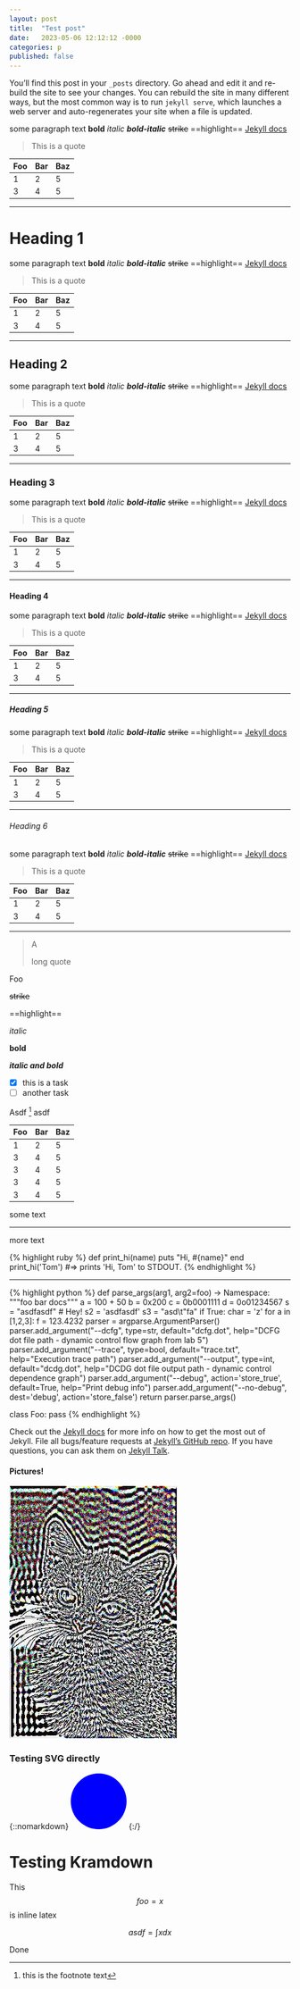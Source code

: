 ```yaml
---
layout: post
title:  "Test post"
date:   2023-05-06 12:12:12 -0000
categories: p
published: false
---
```


You’ll find this post in your `_posts` directory. Go ahead and edit it and re-build the site to see your changes. You can rebuild the site in many different ways, but the most common way is to run `jekyll serve`, which launches a web server and auto-regenerates your site when a file is updated.

some paragraph text **bold** *italic* ***bold-italic*** ~~strike~~ ==highlight== [Jekyll docs][jekyll-docs]

> This is a quote

| Foo | Bar | Baz  |
| --- | --- | --- |
| 1   | 2   | 5 |
| 3   | 4   | 5 |

---


# Heading 1
some paragraph text **bold** *italic* ***bold-italic*** ~~strike~~ ==highlight== [Jekyll docs][jekyll-docs]

> This is a quote

| Foo | Bar | Baz  |
| --- | --- | --- |
| 1   | 2   | 5 |
| 3   | 4   | 5 |

---

## Heading 2
some paragraph text **bold** *italic* ***bold-italic*** ~~strike~~ ==highlight== [Jekyll docs][jekyll-docs]

> This is a quote

| Foo | Bar | Baz  |
| --- | --- | --- |
| 1   | 2   | 5 |
| 3   | 4   | 5 |

---

### Heading 3
some paragraph text **bold** *italic* ***bold-italic*** ~~strike~~ ==highlight== [Jekyll docs][jekyll-docs]

> This is a quote

| Foo | Bar | Baz  |
| --- | --- | --- |
| 1   | 2   | 5 |
| 3   | 4   | 5 |

---

#### Heading 4
some paragraph text **bold** *italic* ***bold-italic*** ~~strike~~ ==highlight== [Jekyll docs][jekyll-docs]

> This is a quote

| Foo | Bar | Baz  |
| --- | --- | --- |
| 1   | 2   | 5 |
| 3   | 4   | 5 |

---

##### Heading 5
some paragraph text **bold** *italic* ***bold-italic*** ~~strike~~ ==highlight== [Jekyll docs][jekyll-docs]

> This is a quote

| Foo | Bar | Baz  |
| --- | --- | --- |
| 1   | 2   | 5 |
| 3   | 4   | 5 |

---

###### Heading 6
some paragraph text **bold** *italic* ***bold-italic*** ~~strike~~ ==highlight== [Jekyll docs][jekyll-docs]

> This is a quote

| Foo | Bar | Baz  |
| --- | --- | --- |
| 1   | 2   | 5 |
| 3   | 4   | 5 |

---

> A
>
> long quote

Foo

~~strike~~

==highlight==

*italic*

**bold**

***italic and bold***

- [x] this is a task
- [ ] another task

Asdf [^1] asdf

[^1]: this is the footnote text

| Foo | Bar | Baz  |
| --- | --- | --- |
| 1   | 2   | 5 |
| 3   | 4   | 5 |
| 3   | 4   | 5 |
| 3   | 4   | 5 |
| 3   | 4   | 5 |

some text

-------

more text

{% highlight ruby %}
def print_hi(name)
  puts "Hi, #{name}"
end
print_hi('Tom')
#=> prints 'Hi, Tom' to STDOUT.
{% endhighlight %}

---

{% highlight python %}
def parse_args(arg1, arg2=foo) -> Namespace:
    """foo bar docs"""
    a = 100 + 50
    b = 0x200
    c = 0b0001111
    d = 0o01234567
    s = "asdfasdf"
    # Hey!
    s2 = 'asdfasdf'
    s3 = "asd\t\"fa"
    if True:
      char = 'z'
    for a in [1,2,3]:
      f = 123.4232
    parser = argparse.ArgumentParser()
    parser.add_argument("--dcfg", type=str, default="dcfg.dot", help="DCFG dot file path - dynamic control flow graph from lab 5")
    parser.add_argument("--trace", type=bool, default="trace.txt", help="Execution trace path")
    parser.add_argument("--output", type=int, default="dcdg.dot", help="DCDG dot file output path - dynamic control dependence graph")
    parser.add_argument("--debug", action='store_true', default=True, help="Print debug info")
    parser.add_argument("--no-debug", dest='debug', action='store_false')
    return parser.parse_args()

class Foo:
  pass
{% endhighlight %}

Check out the [Jekyll docs][jekyll-docs] for more info on how to get the most out of Jekyll. File all bugs/feature requests at [Jekyll’s GitHub repo][jekyll-gh]. If you have questions, you can ask them on [Jekyll Talk][jekyll-talk].

[jekyll-docs]: https://jekyllrb.com/docs/home
[jekyll-gh]:   https://github.com/jekyll/jekyll
[jekyll-talk]: https://talk.jekyllrb.com/

#### Pictures!
![tooltip](/assets/cat-compressed.jpg)

### Testing SVG directly
{::nomarkdown}
<svg width="100" height=100>
    <circle cx="50" cy="50" r="50" fill="blue"/>
</svg>
{:/}

# Testing Kramdown
This $$foo = x$$ is inline latex

$$ asdf = \int{x}{dx}$$

Done